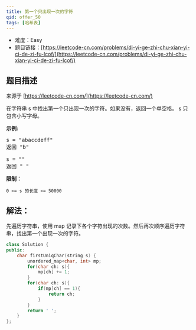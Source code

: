 ```yaml
---
title: 第一个只出现一次的字符
qid: offer_50
tags: [哈希表]
---
```



- 难度：Easy
- 题目链接：[https://leetcode-cn.com/problems/di-yi-ge-zhi-chu-xian-yi-ci-de-zi-fu-lcof/](https://leetcode-cn.com/problems/di-yi-ge-zhi-chu-xian-yi-ci-de-zi-fu-lcof/)


## 题目描述

来源于 [https://leetcode-cn.com/](https://leetcode-cn.com/)

<p>在字符串 s 中找出第一个只出现一次的字符。如果没有，返回一个单空格。 s 只包含小写字母。</p>

<p><strong>示例:</strong></p>

<pre>s = &quot;abaccdeff&quot;
返回 &quot;b&quot;

s = &quot;&quot; 
返回 &quot; &quot;
</pre>



<p><strong>限制：</strong></p>

<p><code>0 &lt;= s 的长度 &lt;= 50000</code></p>


## 解法：

先遍历字符串，使用 map 记录下各个字符出现的次数。然后再次顺序遍历字符串，找出第一个出现一次的字符。

```c++
class Solution {
public:
    char firstUniqChar(string s) {
        unordered_map<char, int> mp;
        for(char ch: s){
            mp[ch] += 1;
        }
        for(char ch: s){
            if(mp[ch] == 1){
                return ch;
            }
        }
        return ' ';
    }
};
```